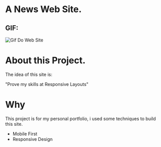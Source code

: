 # A News Web Site.

## GIF:
![Gif Do Web Site](https://github.com/colligii/news_website/blob/main/responsive.gif?raw=true)

# About this Project.

The idea of this site is:

"Prove my skills at Responsive Layouts"

# Why

This project is for my personal portfolio, i used some techniques to build this site.

- Mobile First
- Responsive Design